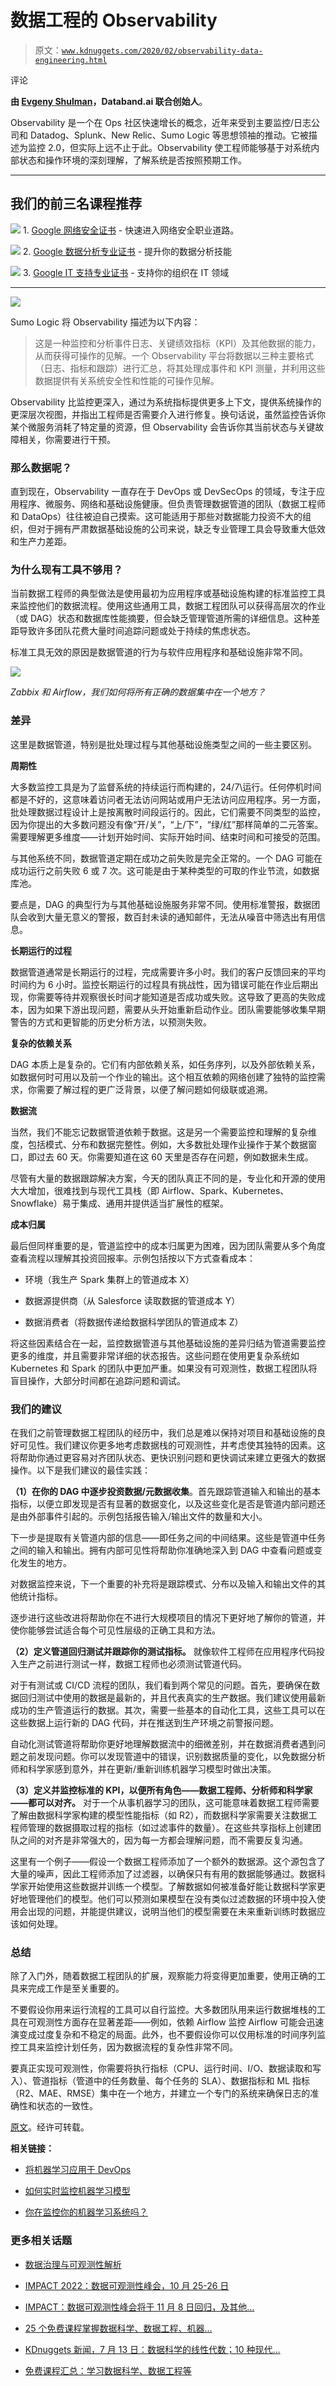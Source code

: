 # 数据工程的 Observability

> 原文：[`www.kdnuggets.com/2020/02/observability-data-engineering.html`](https://www.kdnuggets.com/2020/02/observability-data-engineering.html)

评论

**由 [Evgeny Shulman](https://www.linkedin.com/in/shulmane/)，Databand.ai 联合创始人**。

Observability 是一个在 Ops 社区快速增长的概念，近年来受到主要监控/日志公司和 Datadog、Splunk、New Relic、Sumo Logic 等思想领袖的推动。它被描述为监控 2.0，但实际上远不止于此。Observability 使工程师能够基于对系统内部状态和操作环境的深刻理解，了解系统是否按照预期工作。

* * *

## 我们的前三名课程推荐

![](img/0244c01ba9267c002ef39d4907e0b8fb.png) 1\. [Google 网络安全证书](https://www.kdnuggets.com/google-cybersecurity) - 快速进入网络安全职业道路。

![](img/e225c49c3c91745821c8c0368bf04711.png) 2\. [Google 数据分析专业证书](https://www.kdnuggets.com/google-data-analytics) - 提升你的数据分析技能

![](img/0244c01ba9267c002ef39d4907e0b8fb.png) 3\. [Google IT 支持专业证书](https://www.kdnuggets.com/google-itsupport) - 支持你的组织在 IT 领域

* * *

![](img/f91172cc0d285e93967ce4dc317344f0.png)

Sumo Logic 将 Observability 描述为以下内容：

> 这是一种监控和分析事件日志、关键绩效指标（KPI）及其他数据的能力，从而获得可操作的见解。一个 Observability 平台将数据以三种主要格式（日志、指标和跟踪）进行汇总，将其处理成事件和 KPI 测量，并利用这些数据提供有关系统安全性和性能的可操作见解。

Observability 比监控更深入，通过为系统指标提供更多上下文，提供系统操作的更深层次视图，并指出工程师是否需要介入进行修复。换句话说，虽然监控告诉你某个微服务消耗了特定量的资源，但 Observability 会告诉你其当前状态与关键故障相关，你需要进行干预。

### 那么数据呢？

直到现在，Observability 一直存在于 DevOps 或 DevSecOps 的领域，专注于应用程序、微服务、网络和基础设施健康。但负责管理数据管道的团队（数据工程师和 DataOps）往往被迫自己摸索。这可能适用于那些对数据能力投资不大的组织，但对于拥有严肃数据基础设施的公司来说，缺乏专业管理工具会导致重大低效和生产力差距。

### 为什么现有工具不够用？

当前数据工程师的典型做法是使用最初为应用程序或基础设施构建的标准监控工具来监控他们的数据流程。使用这些通用工具，数据工程团队可以获得高层次的作业（或 DAG）状态和数据库性能摘要，但会缺乏管理管道所需的详细信息。这种差距导致许多团队花费大量时间追踪问题或处于持续的焦虑状态。

标准工具无效的原因是数据管道的行为与软件应用程序和基础设施非常不同。

![](img/b2afd029e5c88a4d16fc751460972687.png)

*Zabbix 和 Airflow，我们如何将所有正确的数据集中在一个地方？*

### 差异

这里是数据管道，特别是批处理过程与其他基础设施类型之间的一些主要区别。

**周期性**

大多数监控工具是为了监督系统的持续运行而构建的，24/7\运行。任何停机时间都是不好的，这意味着访问者无法访问网站或用户无法访问应用程序。另一方面，批处理数据过程设计上是按离散时间段运行的。因此，它们需要不同类型的监控，因为你提出的大多数问题没有像“开/关”，“上/下”，“绿/红”那样简单的二元答案。需要理解更多维度——计划开始时间、实际开始时间、结束时间和可接受的范围。

与其他系统不同，数据管道定期在成功之前失败是完全正常的。一个 DAG 可能在成功运行之前失败 6 或 7 次。这可能是由于某种类型的可取的作业节流，如数据库池。

要点是，DAG 的典型行为与其他基础设施服务非常不同。使用标准警报，数据团队会收到大量无意义的警报，数百封未读的通知邮件，无法从噪音中筛选出有用信息。

**长期运行的过程**

数据管道通常是长期运行的过程，完成需要许多小时。我们的客户反馈回来的平均时间约为 6 小时。监控长期运行的过程具有挑战性，因为错误可能在作业后期出现，你需要等待并观察很长时间才能知道是否成功或失败。这导致了更高的失败成本，因为如果下游出现问题，需要从头开始重新启动作业。团队需要能够收集早期警告的方式和更智能的历史分析方法，以预测失败。

**复杂的依赖关系**

DAG 本质上是复杂的。它们有内部依赖关系，如任务序列，以及外部依赖关系，如数据何时可用以及前一个作业的输出。这个相互依赖的网络创建了独特的监控需求，你需要了解过程的更广泛背景，以便了解问题如何级联或追溯。

**数据流**

当然，我们不能忘记数据管道依赖于数据。这是另一个需要监控和理解的复杂维度，包括模式、分布和数据完整性。例如，大多数批处理作业操作于某个数据窗口，即过去 60 天。你需要知道在这 60 天里是否存在问题，例如数据未生成。

尽管有大量的数据跟踪解决方案，今天的团队真正不同的是，专业化和开源的使用大大增加，很难找到与现代工具栈（即 Airflow、Spark、Kubernetes、Snowflake）易于集成、通用并提供适当扩展性的框架。

**成本归属**

最后但同样重要的是，管道监控中的成本归属更为困难，因为团队需要从多个角度查看流程以理解其投资回报率。示例包括按以下方式查看成本：

+   环境（我生产 Spark 集群上的管道成本 X）

+   数据源提供商（从 Salesforce 读取数据的管道成本 Y）

+   数据消费者（将数据传递给数据科学团队的管道成本 Z）

将这些因素结合在一起，监控数据管道与其他基础设施的差异归结为管道需要监控更多的维度，并且需要非常详细的状态报告。这些问题在使用更复杂系统如 Kubernetes 和 Spark 的团队中更加严重。如果没有可观测性，数据工程团队将盲目操作，大部分时间都在追踪问题和调试。

### 我们的建议

在我们之前管理数据工程团队的经历中，我们总是难以保持对项目和基础设施的良好可见性。我们建议你更多地考虑数据栈的可观测性，并考虑使其独特的因素。这将帮助你通过更容易对齐团队状态、更快识别问题和更快调试来建立更强大的数据操作。以下是我们建议的最佳实践：

**（1）在你的 DAG 中逐步投资数据/元数据收集**。首先跟踪管道输入和输出的基本指标，以便立即发现是否有显著的数据变化，以及这些变化是否是管道内部问题还是由外部事件引起的。示例包括报告输入/输出文件的数量和大小。

下一步是提取有关管道内部的信息——即任务之间的中间结果。这些是管道中任务之间的输入和输出。拥有内部可见性将帮助你准确地深入到 DAG 中查看问题或变化发生的地方。

对数据监控来说，下一个重要的补充将是跟踪模式、分布以及输入和输出文件的其他统计指标。

逐步进行这些改进将帮助你在不进行大规模项目的情况下更好地了解你的管道，并使你能够尝试适合每个可见性层级的正确工具和方法。

**（2）定义管道回归测试并跟踪你的测试指标。** 就像软件工程师在应用程序代码投入生产之前进行测试一样，数据工程师也必须测试管道代码。

对于有测试或 CI/CD 流程的团队，我们看到两个常见的问题。首先，要确保在数据回归测试中使用的数据是最新的，并且代表真实的生产数据。我们建议使用最新成功的生产管道运行的数据。其次，需要一些基本的自动化工具，这些工具可以在这些数据上运行新的 DAG 代码，并在推送到生产环境之前警报问题。

自动化测试管道将帮助你更好地理解数据流中的细微差别，并在数据消费者遇到问题之前发现问题。你可以发现管道中的错误，识别数据质量的变化，以免数据分析师和科学家感到意外，并在更新/重新训练机器学习模型时做出决策。

**（3）定义并监控标准的 KPI，以便所有角色——数据工程师、分析师和科学家——都可以对齐。** 对于一个从事机器学习的团队，这可能意味着数据工程师需要了解由数据科学家构建的模型性能指标（如 R2），而数据科学家需要关注数据工程师管理的数据摄取过程的指标（如过滤事件的数量）。在这些共享指标上创建团队之间的对齐是非常强大的，因为每一方都会理解问题，而不需要反复沟通。

这里有一个例子——假设一个数据工程师添加了一个额外的数据源。这个源包含了大量的噪声，因此工程师添加了过滤器，以确保只有有用的数据能够通过。数据科学家开始使用这些数据并训练一个模型。了解数据如何被准备好能让数据科学家更好地管理他们的模型。他们可以预测如果模型在没有类似过滤数据的环境中投入使用会出现的问题，并能提供建议，说明当他们的模型需要在未来重新训练时数据应该如何处理。

### 总结

除了入门外，随着数据工程团队的扩展，观察能力将变得更加重要，使用正确的工具来完成工作是至关重要的。

不要假设你用来运行流程的工具可以自行监控。大多数团队用来运行数据堆栈的工具在可观测性方面存在显著差距——例如，依赖 Airflow 监控 Airflow 可能会迅速演变成过度复杂和不稳定的局面。此外，也不要假设你可以仅用标准的时间序列监控工具来监控计划任务，因为数据流程的复杂性非常不同。

要真正实现可观测性，你需要将执行指标（CPU、运行时间、I/O、数据读取和写入）、管道指标（管道中的任务数量、每个任务的 SLA）、数据指标和 ML 指标（R2、MAE、RMSE）集中在一个地方，并建立一个专门的系统来确保日志的准确性和状态的一致性。

[原文](https://medium.com/databand-ai/observability-for-data-engineering-a2e826587205)。经许可转载。

**相关链接：**

+   [将机器学习应用于 DevOps](https://www.kdnuggets.com/2018/02/applying-machine-learning-devops.html)

+   [如何实时监控机器学习模型](https://www.kdnuggets.com/2019/01/monitor-machine-learning-real-time.html)

+   [你在监控你的机器学习系统吗？](https://www.kdnuggets.com/2018/01/python-ml-monitoring-survey.html)

### 更多相关话题

+   [数据治理与可观测性解析](https://www.kdnuggets.com/2022/08/data-governance-observability-explained.html)

+   [IMPACT 2022：数据可观测性峰会，10 月 25-26 日](https://www.kdnuggets.com/2022/09/monte-carlo-impact-2022-data-observability-summit.html)

+   [IMPACT：数据可观测性峰会将于 11 月 8 日回归，及其他…](https://www.kdnuggets.com/2023/10/monte-carlo-impact-the-data-observability-summit-is-back)

+   [25 个免费课程掌握数据科学、数据工程、机器…](https://www.kdnuggets.com/25-free-courses-to-master-data-science-data-engineering-machine-learning-mlops-and-generative-ai)

+   [KDnuggets 新闻，7 月 13 日：数据科学的线性代数；10 种现代…](https://www.kdnuggets.com/2022/n28.html)

+   [免费课程汇总：学习数据科学、数据工程等](https://www.kdnuggets.com/collection-of-free-courses-to-learn-data-science-data-engineering-machine-learning-mlops-and-llmops)
